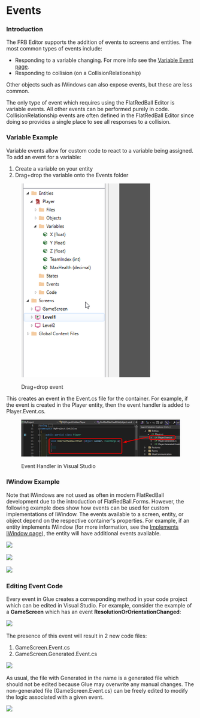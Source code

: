 # Events

### Introduction

The FRB Editor supports the addition of events to screens and entities. The most common types of events include:

* Responding to a variable changing. For more info see the [Variable Event page](../variables/glue-reference-createsevent.md).
* Responding to collision (on a CollisionRelationship)

Other objects such as IWindows can also expose events, but these are less common.

The only type of event which requires using the FlatRedBall Editor is variable events. All other events can be performed purely in code. CollisionRelationship events are often defined in the FlatRedBall Editor since doing so provides a single place to see all responses to a collision.

### Variable Example

Variable events allow for custom code to react to a variable being assigned. To add an event for a variable:

1. Create a variable on your entity
2. Drag+drop the variable onto the Events folder

<figure><img src="../../.gitbook/assets/21_09 36 56.gif" alt=""><figcaption><p>Drag+drop event</p></figcaption></figure>

This creates an event in the Event.cs file for the container. For example, if the event is created in the Player entity, then the event handler is added to Player.Event.cs.

<figure><img src="../../.gitbook/assets/image (12) (1).png" alt=""><figcaption><p>Event Handler in Visual Studio</p></figcaption></figure>

### IWindow Example

Note that IWindows are not used as often in modern FlatRedBall development due to the introduction of FlatRedBall.Forms. However, the following example does show how events can be used for custom implementations of IWindow. The events available to a screen, entity, or object depend on the respective container's properties. For example, if an entity implements IWindow (for more information, see the [Implements IWindow page](../../documentation/tools/glue-reference/entities/glue-reference-implements-iwindow.md)), the entity will have additional events available.

![](../../media/2017-01-img\_58786a3627e38.png)

![](../../media/2017-01-img\_58786b063be83.png)

![](../../media/2017-01-img\_58786aaa970d7.png)

### Editing Event Code

Every event in Glue creates a corresponding method in your code project which can be edited in Visual Studio. For example, consider the example of a **GameScreen** which has an event **ResolutionOrOrientationChanged**:

![](../../media/2019-05-img\_5cdd690195452.png)

The presence of this event will result in 2 new code files:

1. GameScreen.Event.cs
2. GameScreen.Generated.Event.cs

![](../../media/2019-05-img\_5cdd696141dcb.png)

As usual, the file with Generated in the name is a generated file which should not be edited because Glue may overwrite any manual changes. The non-generated file (GameScreen.Event.cs) can be freely edited to modify the logic associated with a given event.

![](../../media/2019-05-img\_5cdd6a103d870.png)
